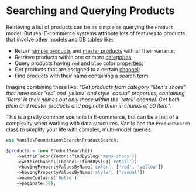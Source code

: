 # Searching and Querying Products

Retrieving a list of products can be as simple as querying the `Product` model.
But real E-commerce systems attribute lots of features to products that involve other models and DB tables like:

- Return [simple products](products.md) and [master products](master-products.md) with all their variants;
- Retrieve products within one or more [categories](categorization.md);
- Query products having `red` and `blue` color [properties](properties.md);
- Get products that are assigned to a certain [channel](channels.md);
- Find products with their name containing a search term.

Imagine combining these like: _"Get products from category "Men's shoes" that have color 'red' and 'yellow' and
style 'casual' properties, containing 'Retro' in their names but only those within the 'retail' channel.
Get both plain and master products and paginate them in chunks of 50 item"_.

This is a pretty common scenario in E-commerce, but can be a hell of a complexity when working with data structures.
Vanilo has the `ProductSearch` class to simplify your life with complex, multi-model queries.

```php
use Vanilo\Foundation\Search\ProductSearch;

$products = (new ProductSearch())
    ->withinTaxon(Taxon::findBySlug('mens-shoes'))
    ->withinChannel(Channel::findBySlug('retail'))
    ->havingPropertyValuesByName('color', ['red', 'yellow'])
    ->havingPropertyValuesByName('style', ['casual'])
    ->nameContains('Retro')
    ->paginate(50);
```

